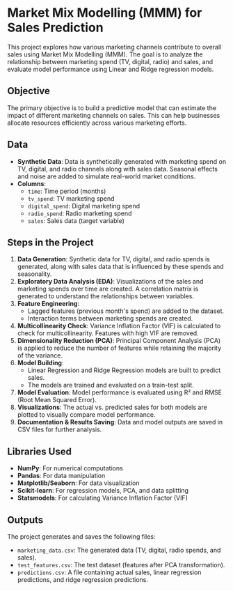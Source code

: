 # Market Mix Modelling (MMM) for Sales Prediction

This project explores how various marketing channels contribute to overall sales using Market Mix Modelling (MMM). The goal is to analyze the relationship between marketing spend (TV, digital, radio) and sales, and evaluate model performance using Linear and Ridge regression models.

## Objective

The primary objective is to build a predictive model that can estimate the impact of different marketing channels on sales. This can help businesses allocate resources efficiently across various marketing efforts.

## Data

- **Synthetic Data**: Data is synthetically generated with marketing spend on TV, digital, and radio channels along with sales data. Seasonal effects and noise are added to simulate real-world market conditions.
- **Columns**:
  - `time`: Time period (months)
  - `tv_spend`: TV marketing spend
  - `digital_spend`: Digital marketing spend
  - `radio_spend`: Radio marketing spend
  - `sales`: Sales data (target variable)

## Steps in the Project

1. **Data Generation**: Synthetic data for TV, digital, and radio spends is generated, along with sales data that is influenced by these spends and seasonality.
2. **Exploratory Data Analysis (EDA)**: Visualizations of the sales and marketing spends over time are created. A correlation matrix is generated to understand the relationships between variables.
3. **Feature Engineering**:
   - Lagged features (previous month's spend) are added to the dataset.
   - Interaction terms between marketing spends are created.
4. **Multicollinearity Check**: Variance Inflation Factor (VIF) is calculated to check for multicollinearity. Features with high VIF are removed.
5. **Dimensionality Reduction (PCA)**: Principal Component Analysis (PCA) is applied to reduce the number of features while retaining the majority of the variance.
6. **Model Building**:
   - Linear Regression and Ridge Regression models are built to predict sales.
   - The models are trained and evaluated on a train-test split.
7. **Model Evaluation**: Model performance is evaluated using R² and RMSE (Root Mean Squared Error).
8. **Visualizations**: The actual vs. predicted sales for both models are plotted to visually compare model performance.
9. **Documentation & Results Saving**: Data and model outputs are saved in CSV files for further analysis.

## Libraries Used

- **NumPy**: For numerical computations
- **Pandas**: For data manipulation
- **Matplotlib/Seaborn**: For data visualization
- **Scikit-learn**: For regression models, PCA, and data splitting
- **Statsmodels**: For calculating Variance Inflation Factor (VIF)


## Outputs

The project generates and saves the following files:

- `marketing_data.csv`: The generated data (TV, digital, radio spends, and sales).
- `test_features.csv`: The test dataset (features after PCA transformation).
- `predictions.csv`: A file containing actual sales, linear regression predictions, and ridge regression predictions.
